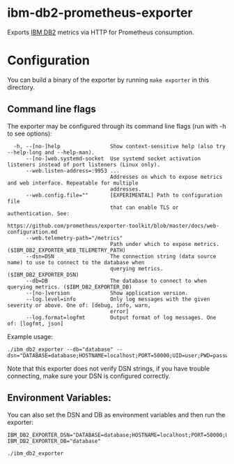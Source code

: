 # **ibm-db2-prometheus-exporter**
Exports [IBM DB2](https://www.ibm.com/products/db2/database?utm_content=SRCWW&p1=Search&p4=43700074899141970&p5=e&gclid=CjwKCAjw1YCkBhAOEiwA5aN4ARNs41KBBnhWj6dwPb2TECYFb3E_InKMe6mdSMBIPqJ4NWPsoqyIuRoCQmkQAvD_BwE&gclsrc=aw.ds) metrics via HTTP for Prometheus consumption.

# Configuration 
You can build a binary of the exporter by running `make exporter` in this directory.
## Command line flags

The exporter may be configured through its command line flags (run with -h to see options):
```
  -h, --[no-]help                Show context-sensitive help (also try --help-long and --help-man).
      --[no-]web.systemd-socket  Use systemd socket activation listeners instead of port listeners (Linux only).
      --web.listen-address=:9953 ...
                                 Addresses on which to expose metrics and web interface. Repeatable for multiple
                                 addresses.
      --web.config.file=""       [EXPERIMENTAL] Path to configuration file
                                 that can enable TLS or authentication. See:
                                 https://github.com/prometheus/exporter-toolkit/blob/master/docs/web-configuration.md
      --web.telemetry-path="/metrics"
                                 Path under which to expose metrics. ($IBM_DB2_EXPORTER_WEB_TELEMETRY_PATH)
      --dsn=DSN                  The connection string (data source name) to use to connect to the database when
                                 querying metrics. ($IBM_DB2_EXPORTER_DSN)
      --db=DB                    The database to connect to when querying metrics. ($IBM_DB2_EXPORTER_DB)
      --[no-]version             Show application version.
      --log.level=info           Only log messages with the given severity or above. One of: [debug, info, warn,
                                 error]
      --log.format=logfmt        Output format of log messages. One of: [logfmt, json]
```

Example usage:
```
./ibm_db2_exporter --db="database" --dsn="DATABASE=database;HOSTNAME=localhost;PORT=50000;UID=user;PWD=password;"
```

Note that this exporter does not verify DSN strings, if you have trouble connecting, make sure your DSN is configured correctly. 
## Environment Variables:

You can also set the DSN and DB as environment variables and then run the exporter:  
```
IBM_DB2_EXPORTER_DSN="DATABASE=database;HOSTNAME=localhost;PORT=50000;UID=user;PWD=password;"  
IBM_DB2_EXPORTER_DB="database"  

./ibm_db2_exporter
```
